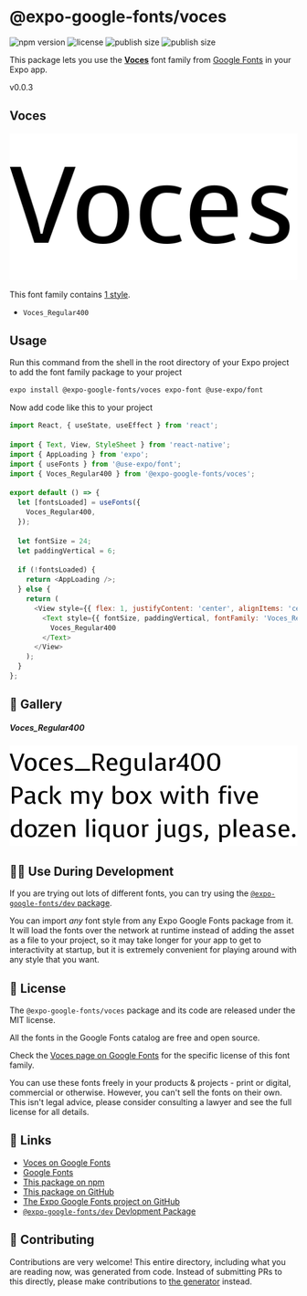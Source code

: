 # @expo-google-fonts/voces

![npm version](https://flat.badgen.net/npm/v/@expo-google-fonts/voces)
![license](https://flat.badgen.net/github/license/expo/google-fonts)
![publish size](https://flat.badgen.net/packagephobia/install/@expo-google-fonts/voces)
![publish size](https://flat.badgen.net/packagephobia/publish/@expo-google-fonts/voces)

This package lets you use the [**Voces**](https://fonts.google.com/specimen/Voces) font family from [Google Fonts](https://fonts.google.com/) in your Expo app.

v0.0.3

## Voces

![Voces](./font-family.png)

This font family contains [1 style](#-gallery).

- `Voces_Regular400`

## Usage

Run this command from the shell in the root directory of your Expo project to add the font family package to your project
```sh
expo install @expo-google-fonts/voces expo-font @use-expo/font
```

Now add code like this to your project
```js
import React, { useState, useEffect } from 'react';

import { Text, View, StyleSheet } from 'react-native';
import { AppLoading } from 'expo';
import { useFonts } from '@use-expo/font';
import { Voces_Regular400 } from '@expo-google-fonts/voces';

export default () => {
  let [fontsLoaded] = useFonts({
    Voces_Regular400,
  });

  let fontSize = 24;
  let paddingVertical = 6;

  if (!fontsLoaded) {
    return <AppLoading />;
  } else {
    return (
      <View style={{ flex: 1, justifyContent: 'center', alignItems: 'center' }}>
        <Text style={{ fontSize, paddingVertical, fontFamily: 'Voces_Regular400' }}>
          Voces_Regular400
        </Text>
      </View>
    );
  }
};

```

## 🔡 Gallery

##### Voces_Regular400
![Voces_Regular400](./0be995322d0fd8e055fc6d3cb9352a0c551e91531d41946d20c450fe3e4c20d8.ttf.png)


## 👩‍💻 Use During Development

If you are trying out lots of different fonts, you can try using the [`@expo-google-fonts/dev` package](https://github.com/expo/google-fonts/tree/master/font-packages/dev#readme).

You can import *any* font style from any Expo Google Fonts package from it. It will load the fonts
over the network at runtime instead of adding the asset as a file to your project, so it may take longer
for your app to get to interactivity at startup, but it is extremely convenient
for playing around with any style that you want.

## 📖 License

The `@expo-google-fonts/voces` package and its code are released under the MIT license.

All the fonts in the Google Fonts catalog are free and open source.

Check the [Voces page on Google Fonts](https://fonts.google.com/specimen/Voces) for the specific license of this font family.

You can use these fonts freely in your products & projects - print or digital, commercial or otherwise. However, you can't sell the fonts on their own. This isn't legal advice, please consider consulting a lawyer and see the full license for all details.

## 🔗 Links

- [Voces on Google Fonts](https://fonts.google.com/specimen/Voces)
- [Google Fonts](https://fonts.google.com/)
- [This package on npm](https://www.npmjs.com/package/@expo-google-fonts/voces)
- [This package on GitHub](https://github.com/expo/google-fonts/tree/master/font-packages/voces)
- [The Expo Google Fonts project on GitHub](https://github.com/expo/google-fonts)
- [`@expo-google-fonts/dev` Devlopment Package](https://github.com/expo/google-fonts/tree/master/font-packages/dev)


## 🤝 Contributing

Contributions are very welcome! This entire directory, including what you are reading now, was generated from code. Instead of submitting PRs to this directly, please make contributions to [the generator](https://github.com/expo/google-fonts/tree/master/packages/generator) instead.
